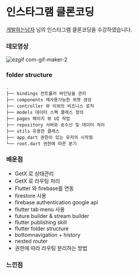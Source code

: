 # 인스타그램 클론코딩

[개발하는남자](https://www.youtube.com/playlist?list=PLgRxBCVPaZ_1iBe1v3-ZSSzHGdQo7AZPq) 님의 인스타그램 클론코딩을 수강하였습니다.




### 데모영상

![ezgif com-gif-maker-2](https://user-images.githubusercontent.com/69495129/183050665-3a4f4bf3-bbfd-4793-b136-b7cae64eeabc.gif)

### folder structure

```
.
├── bindings 컨트롤러 바인딩을 관리
├── components 재사용가능한 위젯 생성
├── controller 뷰 이외의 비즈니스 로직
├── models 데이터 스펙 클래스 정의
├── pages 페이지 뷰 UI 작업
├── repository 서버와 송수신 및 데이터 처리
├── utils 유용한 클래스 
├── app.dart 권한이 있는 유저의 시작점
└── root.dart 권한에 따른 분기

```

### 배운점

- GetX 로 상태관리 
- GetX 로 라우팅 처리
- Flutter 와 firebase를 연동
- firestore 사용
- firebase authentication google api 
- flutter tab menu 사용
- future builder & stream builder
- flutter publishing skill
- flutter folder structure
- bottomnavigation + history
- nested router
- 권한에 따라 라우팅 분리하는 방법

### 느낀점

